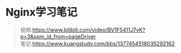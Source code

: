 # Nginx学习笔记
> 视频:https://www.bilibili.com/video/BV1F5411J7vK?p=3&spm_id_from=pageDriver <br>
> 笔记:https://www.kuangstudy.com/bbs/1377454518035292162

